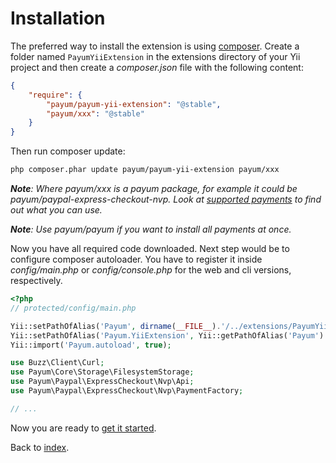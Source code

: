 # Installation

The preferred way to install the extension is using [composer](http://getcomposer.org/).
Create a folder named `PayumYiiExtension` in the extensions directory of your Yii project
and then create a _composer.json_ file with the following content:

```json
{
    "require": {
        "payum/payum-yii-extension": "@stable",
        "payum/xxx": "@stable"
    }
}
```

Then run composer update:

```bash
php composer.phar update payum/payum-yii-extension payum/xxx
```

_**Note**: Where payum/xxx is a payum package, for example it could be payum/paypal-express-checkout-nvp. Look at [supported payments](https://github.com/Payum/Payum/blob/master/src/Payum/Core/Resources/docs/supported-payments.md) to find out what you can use._

_**Note**: Use payum/payum if you want to install all payments at once._

Now you have all required code downloaded.
Next step would be to configure composer autoloader.
You have to register it inside _config/main.php_ or _config/console.php_ for the web and cli 
versions, respectively.

```php
<?php
// protected/config/main.php

Yii::setPathOfAlias('Payum', dirname(__FILE__).'/../extensions/PayumYiiExtension/vendor');
Yii::setPathOfAlias('Payum.YiiExtension', Yii::getPathOfAlias('Payum').'/payum/payum-yii-extension/src/Payum/YiiExtension');
Yii::import('Payum.autoload', true);

use Buzz\Client\Curl;
use Payum\Core\Storage\FilesystemStorage;
use Payum\Paypal\ExpressCheckout\Nvp\Api;
use Payum\Paypal\ExpressCheckout\Nvp\PaymentFactory;

// ...
```

Now you are ready to [get it started](get-it-started.md).

Back to [index](index.md).
